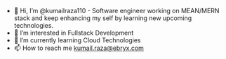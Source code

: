 - 👋 Hi, I’m @kumailraza110 - Software engineer working on MEAN/MERN stack and keep enhancing my self by learning new upcoming technologies.
- 👀 I’m interested in Fullstack Development
- 🌱 I’m currently learning Cloud Technologies
- 📫 How to reach me kumail.raza@ebryx.com

<!---
kumailraza110/kumailraza110 is a ✨ special ✨ repository because its `README.md` (this file) appears on your GitHub profile.
You can click the Preview link to take a look at your changes.
--->

